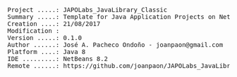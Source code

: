 <pre>

Project .....: JAPOLabs_JavaLibrary_Classic
Summary .....: Template for Java Application Projects on NetBeans IDE
Creation ....: 21/08/2017
Modification : 
Version .....: 0.1.0
Author ......: José A. Pacheco Ondoño - joanpaon@gmail.com
Platform ....: Java 8
IDE .........: NetBeans 8.2
Remote ......: https://github.com/joanpaon/JAPOLabs_JavaLibrary_Classic.git

</pre>
